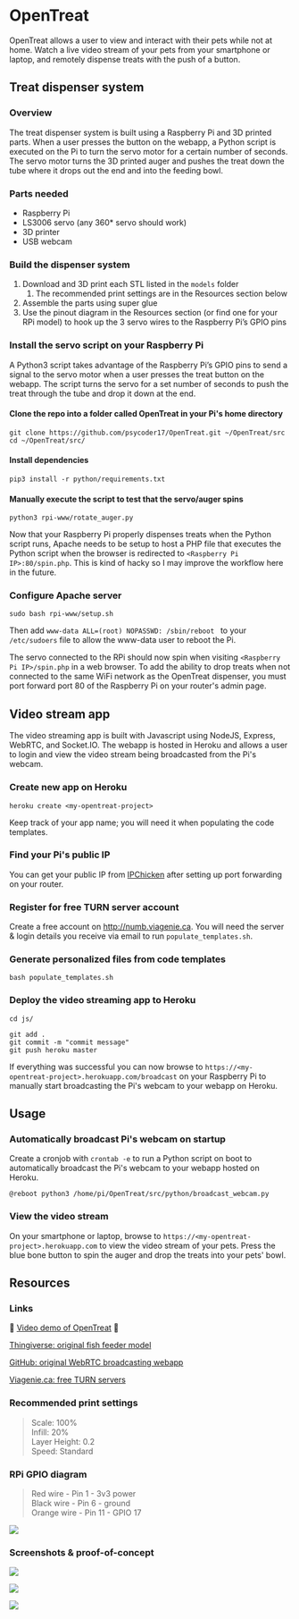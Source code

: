 # OpenTreat
OpenTreat allows a user to view and interact with their pets while not at home. Watch a live video stream of your pets from your smartphone or laptop, and remotely dispense treats with the push of a button.

## Treat dispenser system
### Overview
The treat dispenser system is built using a Raspberry Pi and 3D printed parts. When a user presses the button on the webapp, a Python script is executed on the Pi to turn the servo motor for a certain number of seconds. The servo motor turns the 3D printed auger and pushes the treat down the tube where it drops out the end and into the feeding bowl.

### Parts needed
* Raspberry Pi
* LS3006 servo (any 360* servo should work)
* 3D printer
* USB webcam

### Build the dispenser system
1. Download and 3D print each STL listed in the `models` folder
	1. The recommended print settings are in the Resources section below
2. Assemble the parts using super glue
3. Use the pinout diagram in the Resources section (or find one for your RPi model) to hook up the 3 servo wires to the Raspberry Pi’s GPIO pins

### Install the servo script on your Raspberry Pi
A Python3 script takes advantage of the Raspberry Pi’s GPIO pins to send a signal to the servo motor when a user presses the treat button on the webapp. The script turns the servo for a set number of seconds to push the treat through the tube and drop it down at the end.

#### Clone the repo into a folder called OpenTreat in your Pi's home directory
```
git clone https://github.com/psycoder17/OpenTreat.git ~/OpenTreat/src
cd ~/OpenTreat/src/
```

#### Install dependencies
```
pip3 install -r python/requirements.txt
```

#### Manually execute the script to test that the servo/auger spins
```
python3 rpi-www/rotate_auger.py
```

Now that your Raspberry Pi properly dispenses treats when the Python script runs, Apache needs to be setup to host a PHP file that executes the Python script when the browser is redirected to `<Raspberry Pi IP>:80/spin.php`. This is kind of hacky so I may improve the workflow here in the future.

### Configure Apache server
```
sudo bash rpi-www/setup.sh
```

Then add `www-data ALL=(root) NOPASSWD: /sbin/reboot ` to your `/etc/sudoers` file to allow the www-data user to reboot the Pi.

The servo connected to the RPi should now spin when visiting `<Raspberry Pi IP>/spin.php` in a web browser. To add the ability to drop treats when not connected to the same WiFi network as the OpenTreat dispenser, you must port forward port 80 of the Raspberry Pi on your router's admin page.

## Video stream app
The video streaming app is built with Javascript using NodeJS, Express, WebRTC, and Socket.IO. The webapp is hosted in Heroku and allows a user to login and view the video stream being broadcasted from the Pi's webcam.

### Create new app on Heroku
```
heroku create <my-opentreat-project>
```

Keep track of your app name; you will need it when populating the code templates.

### Find your Pi's public IP
You can get your public IP from [IPChicken](https://ipchicken.com/) after setting up port forwarding on your router.

### Register for free TURN server account
Create a free account on http://numb.viagenie.ca. You will need the server & login details you receive via email to run `populate_templates.sh`.

### Generate personalized files from code templates
```
bash populate_templates.sh
```

### Deploy the video streaming app to Heroku
```
cd js/

git add .
git commit -m "commit message"
git push heroku master
```

If everything was successful you can now browse to `https://<my-opentreat-project>.herokuapp.com/broadcast` on your Raspberry Pi to manually start broadcasting the Pi's webcam to your webapp on Heroku.

## Usage
### Automatically broadcast Pi's webcam on startup
Create a cronjob with `crontab -e` to run a Python script on boot to automatically broadcast the Pi's webcam to your webapp hosted on Heroku.

```
@reboot python3 /home/pi/OpenTreat/src/python/broadcast_webcam.py
```

### View the video stream
On your smartphone or laptop, browse to `https://<my-opentreat-project>.herokuapp.com` to view the video stream of your pets. Press the blue bone button to spin the auger and drop the treats into your pets' bowl.

## Resources
### Links
:movie_camera: [Video demo of OpenTreat](https://youtu.be/6tzPRBlFip4) :movie_camera:

[Thingiverse: original fish feeder model](https://www.thingiverse.com/thing:301532)

[GitHub: original WebRTC broadcasting webapp](https://github.com/TannerGabriel/WebRTC-Video-Broadcast)

[Viagenie.ca: free TURN servers](http://numb.viagenie.ca)

### Recommended print settings
> Scale: 100%  
> Infill: 20%  
> Layer Height: 0.2  
> Speed: Standard  

### RPi GPIO diagram
> Red wire - Pin 1 - 3v3 power  
> Black wire - Pin 6 - ground  
> Orange wire - Pin 11 - GPIO 17  

![](README/RPi-GPIO-pinout.png)

### Screenshots & proof-of-concept
![](README/Mockup-2.png)

![](README/Electronics-in-case.jpg)

![](README/Dispenser-1.gif)